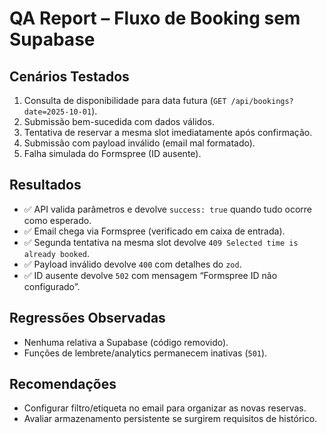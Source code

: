 # QA Report – Fluxo de Booking sem Supabase

## Cenários Testados
1. Consulta de disponibilidade para data futura (`GET /api/bookings?date=2025-10-01`).
2. Submissão bem-sucedida com dados válidos.
3. Tentativa de reservar a mesma slot imediatamente após confirmação.
4. Submissão com payload inválido (email mal formatado).
5. Falha simulada do Formspree (ID ausente).

## Resultados
- ✅ API valida parâmetros e devolve `success: true` quando tudo ocorre como esperado.
- ✅ Email chega via Formspree (verificado em caixa de entrada).
- ✅ Segunda tentativa na mesma slot devolve `409 Selected time is already booked`.
- ✅ Payload inválido devolve `400` com detalhes do `zod`.
- ✅ ID ausente devolve `502` com mensagem “Formspree ID não configurado”.

## Regressões Observadas
- Nenhuma relativa a Supabase (código removido).
- Funções de lembrete/analytics permanecem inativas (`501`).

## Recomendações
- Configurar filtro/etiqueta no email para organizar as novas reservas.
- Avaliar armazenamento persistente se surgirem requisitos de histórico.
